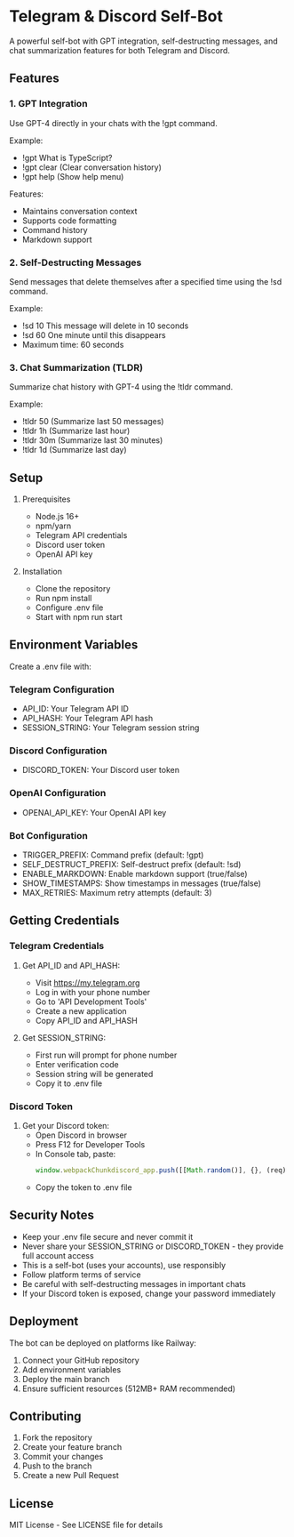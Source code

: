 # Telegram & Discord Self-Bot

A powerful self-bot with GPT integration, self-destructing messages, and chat summarization features for both Telegram and Discord.

## Features

### 1. GPT Integration
Use GPT-4 directly in your chats with the !gpt command.

Example:
- !gpt What is TypeScript?
- !gpt clear (Clear conversation history)
- !gpt help (Show help menu)

Features:
- Maintains conversation context
- Supports code formatting
- Command history
- Markdown support

### 2. Self-Destructing Messages
Send messages that delete themselves after a specified time using the !sd command.

Example:
- !sd 10 This message will delete in 10 seconds
- !sd 60 One minute until this disappears
- Maximum time: 60 seconds

### 3. Chat Summarization (TLDR)
Summarize chat history with GPT-4 using the !tldr command.

Example:
- !tldr 50 (Summarize last 50 messages)
- !tldr 1h (Summarize last hour)
- !tldr 30m (Summarize last 30 minutes)
- !tldr 1d (Summarize last day)

## Setup

1. Prerequisites
   - Node.js 16+
   - npm/yarn
   - Telegram API credentials
   - Discord user token
   - OpenAI API key

2. Installation
   - Clone the repository
   - Run npm install
   - Configure .env file
   - Start with npm run start

## Environment Variables

Create a .env file with:

### Telegram Configuration
- API_ID: Your Telegram API ID
- API_HASH: Your Telegram API hash
- SESSION_STRING: Your Telegram session string

### Discord Configuration
- DISCORD_TOKEN: Your Discord user token

### OpenAI Configuration
- OPENAI_API_KEY: Your OpenAI API key

### Bot Configuration
- TRIGGER_PREFIX: Command prefix (default: !gpt)
- SELF_DESTRUCT_PREFIX: Self-destruct prefix (default: !sd)
- ENABLE_MARKDOWN: Enable markdown support (true/false)
- SHOW_TIMESTAMPS: Show timestamps in messages (true/false)
- MAX_RETRIES: Maximum retry attempts (default: 3)

## Getting Credentials

### Telegram Credentials
1. Get API_ID and API_HASH:
   - Visit https://my.telegram.org
   - Log in with your phone number
   - Go to 'API Development Tools'
   - Create a new application
   - Copy API_ID and API_HASH

2. Get SESSION_STRING:
   - First run will prompt for phone number
   - Enter verification code
   - Session string will be generated
   - Copy it to .env file

### Discord Token
1. Get your Discord token:
   - Open Discord in browser
   - Press F12 for Developer Tools
   - In Console tab, paste:
     ```javascript
     window.webpackChunkdiscord_app.push([[Math.random()], {}, (req) => {for (const m of Object.keys(req.c).map((x) => req.c[x].exports).filter((x) => x)) {if (m.default && m.default.getToken !== undefined) {console.log(m.default.getToken())}}}]);
     ```
   - Copy the token to .env file

## Security Notes

- Keep your .env file secure and never commit it
- Never share your SESSION_STRING or DISCORD_TOKEN - they provide full account access
- This is a self-bot (uses your accounts), use responsibly
- Follow platform terms of service
- Be careful with self-destructing messages in important chats
- If your Discord token is exposed, change your password immediately

## Deployment

The bot can be deployed on platforms like Railway:
1. Connect your GitHub repository
2. Add environment variables
3. Deploy the main branch
4. Ensure sufficient resources (512MB+ RAM recommended)

## Contributing

1. Fork the repository
2. Create your feature branch
3. Commit your changes
4. Push to the branch
5. Create a new Pull Request

## License

MIT License - See LICENSE file for details 